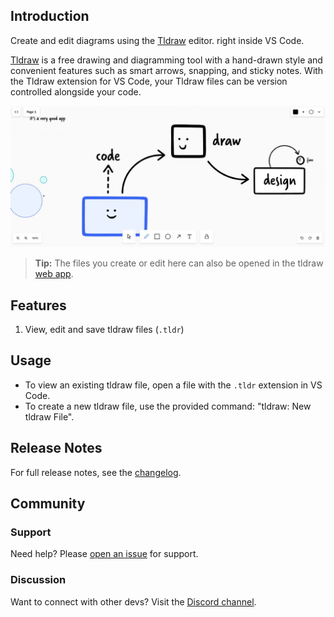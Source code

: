 ## Introduction

Create and edit diagrams using the [Tldraw](https://tldraw.com) editor. right inside VS Code.

[Tldraw](https://tldraw.com) is a free drawing and diagramming tool with a hand-drawn style and convenient features such as smart arrows, snapping, and sticky notes. With the Tldraw extension for VS Code, your Tldraw files can be version controlled alongside your code.

<img src="vscode-marketplace.png"/>


> **Tip:** The files you create or edit here can also be opened in the tldraw [web app](https://tldraw.com).

## Features

1. View, edit and save tldraw files (`.tldr`)

## Usage

- To view an existing tldraw file, open a file with the `.tldr` extension in VS Code.
- To create a new tldraw file, use the provided command: "tldraw: New tldraw File".

## Release Notes

For full release notes, see the [changelog](https://github.com/tldraw/tldraw).

## Community

### Support

Need help? Please [open an issue](https://github.com/tldraw/tldraw/issues/new) for support.

### Discussion

Want to connect with other devs? Visit the [Discord channel](https://discord.gg/SBBEVCA4PG).
